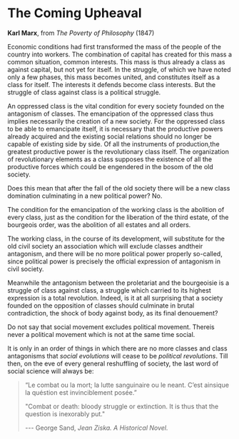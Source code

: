 # The Coming Upheaval
**Karl Marx**, from *The Poverty of Philosophy* (1847)

Economic conditions had first transformed the mass of the people of the country into workers. The combination of capital has created for this mass a common situation, common interests. This mass is thus already a class as against capital, but not yet for itself. In the struggle, of which we have noted only a few phases, this mass becomes united, and constitutes itself as a class for itself. The interests it defends become class interests. But the struggle of class against class is a political struggle.

An oppressed class is the vital condition for every society founded on the antagonism of classes. The emancipation of the oppressed class thus implies necessarily the creation of a new society. For the oppressed class to be able to emancipate itself, it is necessary that the productive powers already acquired and the existing social relations should no longer be capable of existing side by side. Of all the instruments of production,the greatest productive power is the revolutionary class itself. The organization of revolutionary elements as a class supposes the existence of all the productive forces which could be engendered in the bosom of the old society.

Does this mean that after the fall of the old society there will be a new class domination culminating in a new political power? No.

The condition for the emancipation of the working class is the abolition of every class, just as the condition for the liberation of the third estate, of the bourgeois order, was the abolition of all estates and all orders.

The working class, in the course of its development, will substitute for the old civil society an association which will exclude classes andtheir antagonism, and there will be no more political power properly so-called, since political power is precisely the official expression of antagonism in civil society.

Meanwhile the antagonism between the proletariat and the bourgeoisie is a struggle of class against class, a struggle which carried to its highest expression is a total revolution. Indeed, is it at all surprising that a society founded on the opposition of classes should culminate in brutal contradiction, the shock of body against body, as its final denouement?

Do not say that social movement excludes political movement. Thereis never a political movement which is not at the same time social.

It is only in an order of things in which there are no more classes and class antagonisms that *social evolutions* will cease to be *political revolutions*. Till then, on the eve of every general reshuffling of society, the last word of social science will always be:

> “Le combat ou la mort; la lutte sanguinaire ou le neant. C’est ainsique la quéstion est invinciblement posée.” 
>
> "Combat or death: bloody struggle or extinction. It is thus that the question is inexorably put." 
>
> --- George Sand, *Jean Ziska. A Historical Novel.*
